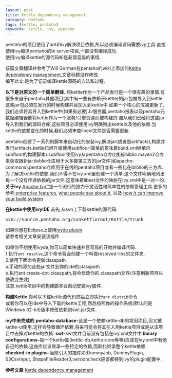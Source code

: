 ```yaml
---
layout: post
title: Kettle dependency management
category: Pentaho
tags: [kettle, pentaho]
keywords: kettle, ivy, pentaho
---
```


<p>pentaho的项目使用了ant和ivy解决项目依赖,所以必须编译源码需要ivy工具.直接使用ivy编译pentaho的bi server项目,一直没有编译成功.<br />
使用ivy编译kettle的源代码却是非常容易的事情.</p>

<p>该篇文章翻译并参考了Will Gorman在pentaho的wiki上添加的<a href="http://wiki.pentaho.com/display/EAI/Kettle+dependency+management" target="_blank">Kettle dependency management</a>,文章标题没作修改.<br />
编写此文,是为了记录编译kettle源码的方法和过程.</p>

<p><strong>以下是对原文的一个简单翻译.</strong>
将kettle作为一个产品发行是一个很有趣的事情.有很多来自于pentaho其他项目(其中有一些有依赖于kettle)的jar包被导入到kettle.这些jar包必须在发行的时候构建并且加入到kettle中.如果一个核心的库被更新了,我们必须将其导入到kettle中(如果有必要).bi服务器,pentaho报表以及pentaho元数据编辑器都将kettle作为一个服务/引擎资源而被构建的.自从我们已经将这些jar导入到我们的源码仓库,这些项目必须使用ivy明确列出kettle以及他的依赖.当kettle的依赖变化的时候,我们必须审查libext文件是否需要更新.</p>

<p>pentaho创建了一系列的脚本来自动化的安装ivy,解决jar(或者是artifacts),构建并发行artifacts.kettle已经升级使用subfloor(简单的意味着build.xml继承自subfloor的构建脚本).subfloor使用ivy从pentaho仓库()或者ibiblio maven2仓库来获取跟新jar.ibiblio仓库用于大多数第三方的jar文件(如apache-commons).pentaho仓库用于在线的pentaho项目或者一些比在ibiblio的三方库.为了解决kettle的依赖,我们不得不在ivy.xml里创建一个清单.这个文件明确地列出每一个没有传递依赖的jar文件.这意味着libext文件的映射在ivy.xml中是一对一的.
<!--more-->
<strong>关于Ivy</strong>
<a href="http://ant.apache.org/ivy/" target="_blank">Apache Ivy™</a>是一个流行的致力于灵活性和简单性的依赖管理工具.更多的参考:<a href="http://ant.apache.org/ivy/features.html" target="_blank">enterprise features</a>, <a href="http://ant.apache.org/ivy/testimonials.html" target="_blank">what people say about it</a>, 以及 <a href="http://ant.apache.org/ivy/history/latest-milestone/index.html" target="_blank">how it can improve your build system</a></p>

<p><strong>在kettle中使用ivyIDE</strong>
首先,从svn上下载kettle的源代码:
<pre>
svn://source.pentaho.org/svnkettleroot/Kettle/trunk
</pre>
如果你想在Eclipse上使用<a href="http://ant.apache.org/ivy/ivyde/download.cgi" target="_blank">ivyde plugin</a>.<br />
请参考相关文章安装该插件.</p>

<p>如果你不想使用ivyde,你可以简单快速并且容易的开始并编译代码.<br />
1.执行<code>ant resolve</code>,这个命令将会创建一个叫做resolved-libs的文件夹.<br />
2.使用下面命令更新classpath <br />
  a.手动的添加这些jar文件到你的ide的classpath<br />
  b.执行ant create-dot-classpath,将会修改你的.classpath文件(注意刷新项目以使改变生效)<br />
注意:kettle项目中的构建脚本会自动安装ivy插件.</p>

<p><strong>构建Kettle</strong>
你可以下载kettle源代码然后立即执行<code>ant distrib</code>命令<br />
或者你可以在ide中导入下载的kettle工程,然后按照你的操作系统(默认的是Windows 32-bit)版本修改依赖的swt.jar文件.</p>

<p><strong>ivy中未完成的</strong>
<strong>pentaho-database-</strong>这是一个依赖kettle-db的常用项目,但又被kettle-ui使用.这样会导致循环依赖,将来可能会将其引入到kettle项目或是从该项目中去掉对kettle的依赖.
<strong>swt-</strong>swt文件目前没有包括在ivy.xml文件中
<strong>library configurations-</strong>每一个kettle库(kettle-db,kettle-core等等)应该在ivy.xml中有他自己的依赖.这些库应该继承一些特定的依赖,而取代继承整个kettle依赖.
<strong>checked-in plugins-</strong>当前引入的插件如;DummyJob, DummyPlugin, S3CsvInput, ShapeFileReader3,versioncheck应该都移到ivy的plugin配置中.</p>

<p><strong>参考文章</strong>
<a href="http://wiki.pentaho.com/display/EAI/Kettle+dependency+management" target="_blank">Kettle dependency management</a>
</p>
